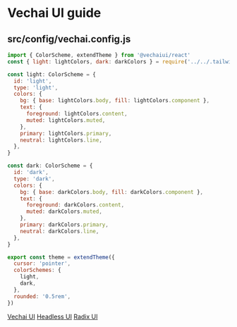 # Vechai UI guide

## src/config/vechai.config.js

```js
import { ColorScheme, extendTheme } from '@vechaiui/react'
const { light: lightColors, dark: darkColors } = require('../../.tailwind/colors')

const light: ColorScheme = {
  id: 'light',
  type: 'light',
  colors: {
    bg: { base: lightColors.body, fill: lightColors.component },
    text: {
      foreground: lightColors.content,
      muted: lightColors.muted,
    },
    primary: lightColors.primary,
    neutral: lightColors.line,
  },
}

const dark: ColorScheme = {
  id: 'dark',
  type: 'dark',
  colors: {
    bg: { base: darkColors.body, fill: darkColors.component },
    text: {
      foreground: darkColors.content,
      muted: darkColors.muted,
    },
    primary: darkColors.primary,
    neutral: darkColors.line,
  },
}

export const theme = extendTheme({
  cursor: 'pointer',
  colorSchemes: {
    light,
    dark,
  },
  rounded: '0.5rem',
})
```

[Vechai UI](https://www.vechaiui.com/)
[Headless UI](https://headlessui.com/)
[Radix UI](https://www.radix-ui.com/)
